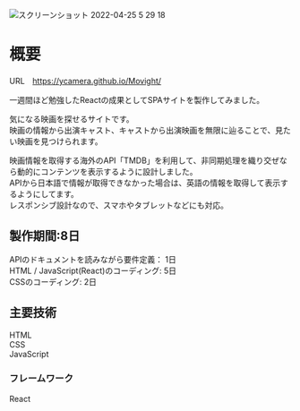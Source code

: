 ![スクリーンショット 2022-04-25 5 29 18](https://user-images.githubusercontent.com/96303806/164995276-ac9a5be6-460f-45c0-8fee-3645a652c975.png)




<h1>概要</h1>

URL　https://ycamera.github.io/Movight/

一週間ほど勉強したReactの成果としてSPAサイトを製作してみました。<br>

気になる映画を探せるサイトです。<br>
映画の情報から出演キャスト、キャストから出演映画を無限に辿ることで、見たい映画を見つけられます。<br>

映画情報を取得する海外のAPI「TMDB」を利用して、非同期処理を織り交ぜなら動的にコンテンツを表示するように設計しました。<br>
APIから日本語で情報が取得できなかった場合は、英語の情報を取得して表示するようにしてます。<br>
レスポンシブ設計なので、スマホやタブレットなどにも対応。

<h2>製作期間:8日</h2>
APIのドキュメントを読みながら要件定義： 1日<br>
HTML / JavaScript(React)のコーディング: 5日<br>
CSSのコーディング: 2日<br>


<h2>主要技術</h2>
HTML<br>
CSS<br>
JavaScript<br>
<h3>フレームワーク</h3>
React<br>


